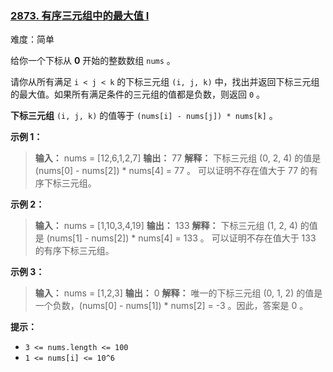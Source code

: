 ### [2873\. 有序三元组中的最大值 I](https://leetcode.cn/problems/maximum-value-of-an-ordered-triplet-i/)

难度：简单

给你一个下标从 **0** 开始的整数数组 `nums` 。

请你从所有满足 `i < j < k` 的下标三元组 `(i, j, k)` 中，找出并返回下标三元组的最大值。如果所有满足条件的三元组的值都是负数，则返回 `0` 。

**下标三元组** `(i, j, k)` 的值等于 `(nums[i] - nums[j]) * nums[k]` 。

**示例 1：**

> **输入：** nums = [12,6,1,2,7]
> **输出：** 77
> **解释：** 下标三元组 (0, 2, 4) 的值是 (nums[0] - nums[2]) * nums[4] = 77 。
> 可以证明不存在值大于 77 的有序下标三元组。

**示例 2：**

> **输入：** nums = [1,10,3,4,19]
> **输出：** 133
> **解释：** 下标三元组 (1, 2, 4) 的值是 (nums[1] - nums[2]) * nums[4] = 133 。
> 可以证明不存在值大于 133 的有序下标三元组。 

**示例 3：**

> **输入：** nums = [1,2,3]
> **输出：** 0
> **解释：** 唯一的下标三元组 (0, 1, 2) 的值是一个负数，(nums[0] - nums[1]) * nums[2] = -3 。因此，答案是 0 。

**提示：**

- `3 <= nums.length <= 100`
- `1 <= nums[i] <= 10^6`
